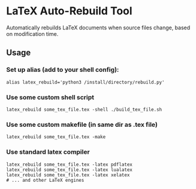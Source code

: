 # LaTeX Auto-Rebuild Tool

Automatically rebuilds LaTeX documents when source files change, based on modification time.

## Usage

### Set up alias (add to your shell config):
```shell
alias latex_rebuild='python3 /install/directory/rebuild.py'
```

### Use some custom shell script
```shell
latex_rebuild some_tex_file.tex -shell ./build_tex_file.sh
```

### Use some custom makefile (in same dir as .tex file)
```shell
latex_rebuild some_tex_file.tex -make
```

### Use standard latex compiler
```shell
latex_rebuild some_tex_file.tex -latex pdflatex
latex_rebuild some_tex_file.tex -latex lualatex
latex_rebuild some_tex_file.tex -latex xelatex
# ... and other LaTeX engines
```
